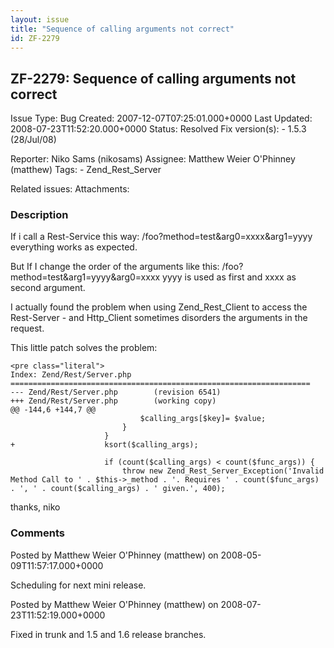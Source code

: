 ```yaml
---
layout: issue
title: "Sequence of calling arguments not correct"
id: ZF-2279
---
```


ZF-2279: Sequence of calling arguments not correct
--------------------------------------------------

 Issue Type: Bug Created: 2007-12-07T07:25:01.000+0000 Last Updated: 2008-07-23T11:52:20.000+0000 Status: Resolved Fix version(s): - 1.5.3 (28/Jul/08)
 
 Reporter:  Niko Sams (nikosams)  Assignee:  Matthew Weier O'Phinney (matthew)  Tags: - Zend\_Rest\_Server
 
 Related issues: 
 Attachments: 
### Description

If i call a Rest-Service this way: /foo?method=test&arg0=xxxx&arg1=yyyy everything works as expected.

But If I change the order of the arguments like this: /foo?method=test&arg1=yyyy&arg0=xxxx yyyy is used as first and xxxx as second argument.

I actually found the problem when using Zend\_Rest\_Client to access the Rest-Server - and Http\_Client sometimes disorders the arguments in the request.

This little patch solves the problem:

 
    <pre class="literal">
    Index: Zend/Rest/Server.php
    ===================================================================
    --- Zend/Rest/Server.php        (revision 6541)
    +++ Zend/Rest/Server.php        (working copy)
    @@ -144,6 +144,7 @@
                                 $calling_args[$key]= $value;
                             }
                         }
    +                    ksort($calling_args);
    
                         if (count($calling_args) < count($func_args)) {
                             throw new Zend_Rest_Server_Exception('Invalid Method Call to ' . $this->_method . '. Requires ' . count($func_args) . ', ' . count($calling_args) . ' given.', 400);
    


thanks, niko

 

 

### Comments

Posted by Matthew Weier O'Phinney (matthew) on 2008-05-09T11:57:17.000+0000

Scheduling for next mini release.

 

 

Posted by Matthew Weier O'Phinney (matthew) on 2008-07-23T11:52:19.000+0000

Fixed in trunk and 1.5 and 1.6 release branches.

 

 